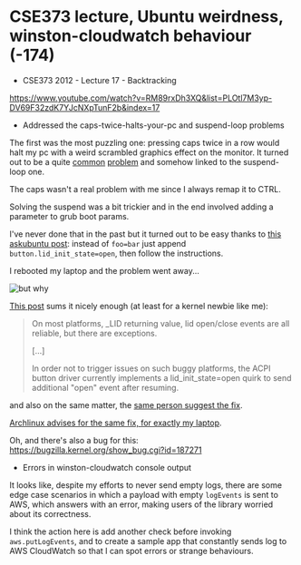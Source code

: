 # CSE373 lecture, Ubuntu weirdness, winston-cloudwatch behaviour (-174)

 * CSE373 2012 - Lecture 17 - Backtracking

https://www.youtube.com/watch?v=RM89rxDh3XQ&list=PLOtl7M3yp-DV69F32zdK7YJcNXpTunF2b&index=17

 * Addressed the caps-twice-halts-your-pc and suspend-loop problems

The first was the most puzzling one: pressing caps twice in a row would halt my pc with a weird scrambled graphics effect on the monitor.
It turned out to be a quite [common](https://www.reddit.com/r/razer/comments/5cxpx7/help_razer_blade_stealth_with_ubuntu_1604_suspend/) [problem](https://www.reddit.com/r/razer/comments/447vrn/razer_blade_stealth_linux/) and somehow linked to the suspend-loop one.

The caps wasn't a real problem with me since I always remap it to CTRL.

Solving the suspend was a bit trickier and in the end involved adding a parameter to grub boot params.

I've never done that in the past but it turned out to be easy thanks to [this askubuntu post](http://askubuntu.com/a/19487/6201): 
instead of `foo=bar` just append `button.lid_init_state=open`, then follow the instructions.

I rebooted my laptop and the problem went away...

![but why](https://media.giphy.com/media/1M9fmo1WAFVK0/giphy.gif)

[This post](https://patchwork.kernel.org/patch/9285379/) sums it nicely enough (at least for a kernel newbie like me):

> On most platforms, _LID returning value, lid open/close events are all
> reliable, but there are exceptions.
>
> [...]
>
> In order not to trigger issues on such buggy platforms, the ACPI button
> driver currently implements a lid_init_state=open quirk to send additional
> "open" event after resuming.

and also on the same matter, the [same person suggest the fix](https://lkml.org/lkml/2016/6/1/275).

[Archlinux advises for the same fix, for exactly my laptop](https://wiki.archlinux.org/index.php/razer#Suspend_Loop).

Oh, and there's also a bug for this: https://bugzilla.kernel.org/show_bug.cgi?id=187271

* Errors in winston-cloudwatch console output

It looks like, despite my efforts to never send empty logs, there are some edge case scenarios in which a payload with empty `logEvents` is sent 
to AWS, which answers with an error, making users of the library worried about its correctness.

I think the action here is add another check before invoking `aws.putLogEvents`, and to create a sample app that constantly sends log to AWS
CloudWatch so that I can spot errors or strange behaviours.
